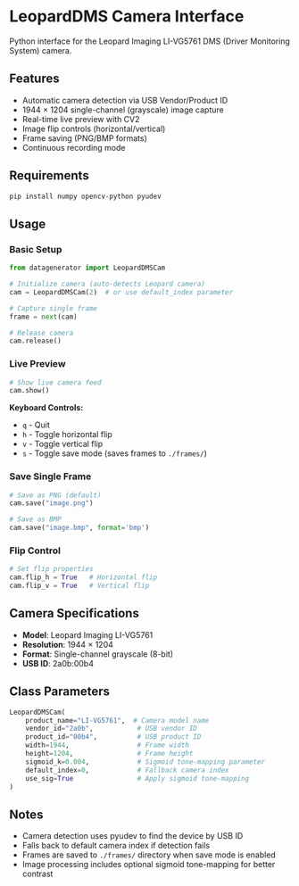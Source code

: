 # LeopardDMS Camera Interface

Python interface for the Leopard Imaging LI-VG5761 DMS (Driver Monitoring System) camera.

## Features

- Automatic camera detection via USB Vendor/Product ID
- 1944 × 1204 single-channel (grayscale) image capture
- Real-time live preview with CV2
- Image flip controls (horizontal/vertical)
- Frame saving (PNG/BMP formats)
- Continuous recording mode

## Requirements

```bash
pip install numpy opencv-python pyudev
```

## Usage

### Basic Setup

```python
from datagenerator import LeopardDMSCam

# Initialize camera (auto-detects Leopard camera)
cam = LeopardDMSCam(2)  # or use default_index parameter

# Capture single frame
frame = next(cam)

# Release camera
cam.release()
```

### Live Preview

```python
# Show live camera feed
cam.show()
```

**Keyboard Controls:**
- `q` - Quit
- `h` - Toggle horizontal flip
- `v` - Toggle vertical flip
- `s` - Toggle save mode (saves frames to `./frames/`)

### Save Single Frame

```python
# Save as PNG (default)
cam.save("image.png")

# Save as BMP
cam.save("image.bmp", format='bmp')
```

### Flip Control

```python
# Set flip properties
cam.flip_h = True   # Horizontal flip
cam.flip_v = True   # Vertical flip
```

## Camera Specifications

- **Model**: Leopard Imaging LI-VG5761
- **Resolution**: 1944 × 1204
- **Format**: Single-channel grayscale (8-bit)
- **USB ID**: 2a0b:00b4

## Class Parameters

```python
LeopardDMSCam(
    product_name="LI-VG5761",  # Camera model name
    vendor_id="2a0b",           # USB vendor ID
    product_id="00b4",          # USB product ID
    width=1944,                 # Frame width
    height=1204,                # Frame height
    sigmoid_k=0.004,            # Sigmoid tone-mapping parameter
    default_index=0,            # Fallback camera index
    use_sig=True                # Apply sigmoid tone-mapping
)
```

## Notes

- Camera detection uses pyudev to find the device by USB ID
- Falls back to default camera index if detection fails
- Frames are saved to `./frames/` directory when save mode is enabled
- Image processing includes optional sigmoid tone-mapping for better contrast
